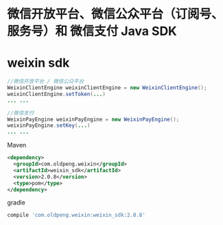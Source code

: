 # 微信开放平台、微信公众平台（订阅号、服务号）和 微信支付 Java SDK
# weixin sdk

```java
//微信开放平台 / 微信公众平台
WeixinClientEngine weixinClientEngine = new WeixinClientEngine();
weixinClientEngine.setToken(...)
... ...

//微信支付
WeixinPayEngine weixinPayEngine = new WeixinPayEngine();
weixinPayEngine.setKey(...)
... ...
```


Maven
```xml
<dependency>
  <groupId>com.oldpeng.weixin</groupId>
  <artifactId>weixin_sdk</artifactId>
  <version>2.0.8</version>
  <type>pom</type>
</dependency>
```

gradle
```gradle
compile 'com.oldpeng.weixin:weixin_sdk:2.0.8'
```
